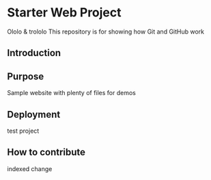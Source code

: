 

# Starter Web  Project


Ololo & trololo 
This repository is for showing how Git and GitHub work

## Introduction

## Purpose

Sample website with plenty of files for demos

## Deployment

test project

## How to contribute

indexed change
